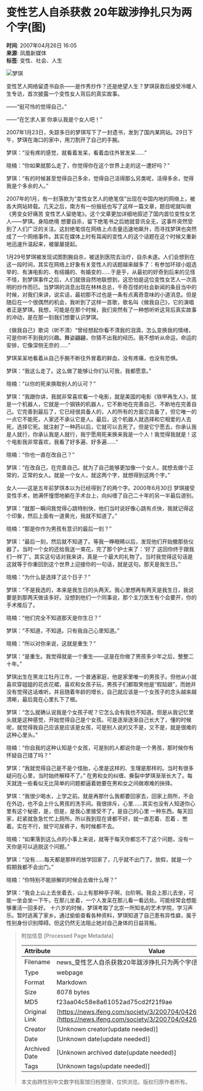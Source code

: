 # 变性艺人自杀获救 20年跋涉挣扎只为两个字(图)

**时间**: 2007年04月26日 16:05  
**来源**: 凤凰新媒体  
**标签**: 变性、社会、人生

![梦琪](http://img.ifeng.com/res/200704/0426_94308.jpg)

变性艺人网络留遗书自杀——是作秀抄作？还是绝望人生？梦琪获救后接受冷暖人生专访，首次披露一个变性女人背后的真实故事。

——“挺可怜的觉得自己，”

——“在乞求人家 你承认我是个女人吧！”

2007年1月23日，失踪多日的梦琪写下了一封遗书，发到了国内某网站。29日下午，梦琪在海口的家中，用刀割开了自己的手腕。

梦琪：“没有疼的感觉，就看着发呆，看着血往外冒发呆……”

晓楠：“你如果就那么走了，你觉得你在这个世界上走的这一遭好吗？”

梦琪：“有的时候甚至觉得自己多余，觉得自己活得那么另类呢，活得多余，觉得我是个多余的人。”

2007年的1月，有一封落款为“变性女艺人的绝笔信”出现在中国内地的网络上，被各大网站转载。几天之后，南方有一份报纸也写了这样一篇文章，题目呢就叫做《男变女好痛苦 变性艺人留绝笔》。这个文章更加详细地叙述了国内首位变性女艺人——梦琪。身陷绝境 想要自杀，留下绝笔书之后她就音讯全无，这事件突然受到了人们广泛的关注。这封绝笔信在网络上点击量迅速地飙升，而寻找梦琪也突然成了一个网络事件。其实在媒体上时有耳闻的变性人的这个话题在这个时候又重新地迅速升温起来，被屡屡提起。

1月29号梦琪被发现试图割腕自杀，被送到医院去治疗，自杀未遂。人们会想到在这一段时间，其实在网络上好象有关变性人的话题越来越多了：有参加环球小姐选举的、有演电影的、有结婚的、有婚变的……于是乎，从最初的好奇到后来的见怪不怪，到梦琪事件之后，人们就很自然地联想到，这恐怕是这位变性女艺人一次高明的炒作而已。当梦琪的消息出现在林林总总，千奇百怪的社会新闻的条目当中的时候，对我们来讲，说实话，最初那不过也是一条有点离奇意味的小道消息。但是随后在一个很偶然的机会，我听到了这样一首歌，歌名叫《做我自己》，它的演唱者正是梦琪。我想，可能是在那个时候，我们突然有了一种想听听这背后真实故事的冲动，是在那一刻我们想要认识梦琪。

《做我自己》歌词（听不清）“曾经想起你看不清我的泪滴，怎么变换我的情绪，可是你听不到我的兴趣。舞姿翩翩，你猜不出我的经历。我不想听从命运，命运的安排，它像深侧无奈的……”

梦琪呆呆地看着从自己手腕不断往外冒着的鲜血，没有疼痛，也没有恐惧。

梦琪：“我这么走了。这么做了能够让你们认可我，我都愿意。”

晓楠：“以你的死来换取别人的认可？”

梦琪：“我跟你讲，我就非常喜欢看一个电影，就是美国的电影《铁甲再生人》，就是一个机器人，它就是一个钢铁的机器人，它不断地在完善自己、不断地在完善自己。它完善到最后了，它已经很具备人的，人的所有的方面它具备了，但它唯一的一点它不能死，人家还不承认它是人。最后，这个机器人就选择和它相爱的人去死，选择它死。就注射了一种药以后，它就可以去死了。但是它宁愿去，你承认我是人就行，你承认我是人就行，我宁愿用死来换来我是一个人！我觉得我就是！这个电影我非常喜欢，我看了好多遍、好多遍……”

晓楠：“你也一直在改自己？”

梦琪：“在改自己，在完善自己。就为了自己能够更加像一个女人，就想去做个正常的，正常的女人。就是一个女人，就这两个字，就想得到这两个字。”

女人——这是五年前梦琪本以为已经得到了的两个字。2000年6月30日 梦琪接受变性手术，她满怀憧憬地躺在手术台上，向纠缠了自己二十年的另一半最后道别。

梦琪：“就那一瞬间我觉得心跳特别快，他们当时说好像心跳有点快，我就记得这个印象，然后上面有一道黄光，我就不知道了。”

晓楠：“那是你作为男孩有意识的最后一刻？”

梦琪：“最后一刻，然后就不知道了。等我一睁眼睛以后，发现他们开始撤那些仪器了。当时一个女的还给我送一束花，完了那个护士来了：‘好了 这回你终于跟我们一样了’。其实这句话对我来讲，真是一个最大的礼物了。当时我觉得这句话是这就等于你重回到这个世界上迎接你的一句话，就是这句。那天是我生日。”

晓楠：“为什么是选择了这个日子？”

梦琪：“不是我选的，本来是我生日的头两天。我心里想再有两天是我生日，我说要是到那两天做该多好。没想到他们一个同事说，那个主刀医生有个会要开，你的手术推后了。

晓楠：“他们完全不知道那天是你生日？”

梦琪：“不知道，不知道。只有我自己心里知道。”

晓楠：“所以对你来说，这就是重生？”

梦琪：“是重生。我觉得就是一个重生——这是在你做了男孩多少年之后，整整二十年。”

梦琪出生在黑龙江牡丹江市，一个普通家庭，他是家里唯一的男孩子。但他从小就喜欢穿姐姐的花衣花裙，喜欢和女孩子玩，男孩子们都取笑他是“假姑娘”，而她并没有觉得这话难听。并且随着年龄的增长，自己就应该是一个女孩子的念头越来越清晰，最后竟在心里扎下了根。

梦琪：“怎么就确认说我是个女孩子呢？它怎么会有我也不知道。但是从我记忆里头就是这种感觉，开始觉得自己是个女孩。可是逐渐逐渐自己长大了，懂的时候呢，就觉得我自己应该是应该是女孩，可是别人说的又不是，又不是，就是很难的这种心里头。”

晓楠：“你自我的这种认知是个女孩，可是别的人都说你是一个男孩，那时候你有怀疑自己错了吗？”

梦琪：“我就觉得自己是不是个怪胎，心里是这样的、生理是那样的。当时有很多疑问在心里，当时始终解释不了。” 在男和女的纠缠、撕裂中梦琪渐渐长大了。每天就连一些看似无比简单的问题都逼着她要在男和女之间做艰难的抉择。

梦琪：“我很少喝水，上学之前。就是再那什么我都要回家去，回家上厕所，不会在外边，也不会上什么男孩的洗手间。我很排斥，心里……其实也没有人知道你心里有这个秘密，是，但是，是我心里接受不了。是自己的心里 一种东西。每天回家，赶紧就急急忙忙上厕所。所以我到现在肾都不好，就一直忍着、忍着 、憋着。实在不行，就宁可尿裤子，有时候都不去。

晓楠：“如果落到这么点的小事上来说，就等于每天你都忘不了这个问题，没有一天你是可以逃脱这个问题。”

梦琪：“没有……每天都是那样的放学回家了，几乎就不出门了。放假，就是一个假期我都不会出门。”

晓楠：“你特别不能排解的时候会去做什么呀？”

梦琪：“我会上山上去坐着去，山上有那种亭子啊，台阶啊。我会上那儿去坐，可能一坐会坐一下午。在那儿坐着，一个人发呆在那儿看一看远处。可能经常会想能够重活一回多好。 十六岁的时候，梦琪考取了北京一所知名的艺术学院，学习声乐。暂时逃离了家乡。通过偷偷查看各种资料，梦琪知道了自己患有异性癖，属于性别身份识别障碍。但这仍然无法阻止她对自己身体的日益背叛。

> 附加信息 [Processed Page Metadata]
>
> | Attribute       | Value                                  |
> |-----------------|----------------------------------------|
> | Filename        | news_变性艺人自杀获救20年跋涉挣扎只为两个字(图).md                             |
> | Type            | webpage                                 |
> | Format          | Markdown                               |
> | Size            | 8078 bytes                           |
> | MD5             | f23aa04c58e8a61052ad75cd2f21f9ae                                  |
> | Original Link   | [https://news.ifeng.com/society/3/200704/0426_345_109635.shtml](https://news.ifeng.com/society/3/200704/0426_345_109635.shtml)                         |
> | Creator         | [Unknown creator(update needed)]                              |
> | Date            | [Unknown date(update needed)]                                 |
> | Archived Date   | [Unknown archived date(update needed)]                             |
> | Tags            | [Unknown tags(update needed)]                                 |
>
> 本文由跨性别中文数字档案馆归档整理，仅供浏览。版权归原作者所有。
>